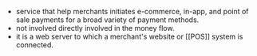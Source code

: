 - service that help merchants initiates e-commerce, in-app, and point of sale payments for a broad variety of payment methods.
- not involved directly involved in the money flow.
- it is a web server to which a merchant's website or [[POS]] system is connected.